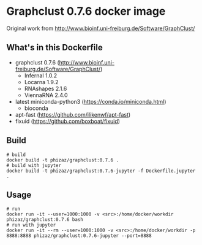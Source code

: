 # Graphclust 0.7.6 docker image

Original work from http://www.bioinf.uni-freiburg.de/Software/GraphClust/

## What's in this Dockerfile

- graphclust 0.7.6 (http://www.bioinf.uni-freiburg.de/Software/GraphClust/)
    - Infernal 1.0.2
    - Locarna 1.9.2
    - RNAshapes 2.1.6
    - ViennaRNA 2.4.0
- latest miniconda-python3 (https://conda.io/miniconda.html)
    - bioconda
- apt-fast (https://github.com/ilikenwf/apt-fast)
- fixuid (https://github.com/boxboat/fixuid)

## Build

```
# build
docker build -t phizaz/graphclust:0.7.6 .
# build with jupyter
docker build -t phizaz/graphclust:0.7.6-jupyter -f Dockerfile.jupyter .
```

## Usage

```
# run
docker run -it --user=1000:1000 -v <src>:/home/docker/workdir phizaz/graphclust:0.7.6 bash
# run with jupyter
docker run -it --rm --user=1000:1000 -v <src>:/home/docker/workdir -p 8888:8888 phizaz/graphclust:0.7.6-jupyter --port=8888
```
